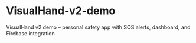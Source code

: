 # VisualHand-v2-demo
VisualHand v2 demo – personal safety app with SOS alerts, dashboard, and Firebase integration
